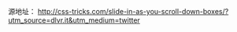 源地址： http://css-tricks.com/slide-in-as-you-scroll-down-boxes/?utm_source=dlvr.it&utm_medium=twitter
